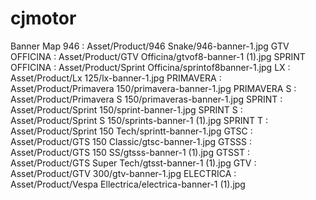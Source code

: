 # cjmotor
Banner Map
946 : Asset/Product/946 Snake/946-banner-1.jpg
GTV OFFICINA : Asset/Product/GTV Officina/gtvof8-banner-1 (1).jpg
SPRINT OFFICINA : Asset/Product/Sprint Officina/sprintof8banner-1.jpg
LX : Asset/Product/Lx 125/lx-banner-1.jpg
PRIMAVERA : Asset/Product/Primavera 150/primavera-banner-1.jpg
PRIMAVERA S : Asset/Product/Primavera S 150/primaveras-banner-1.jpg
SPRINT : Asset/Product/Sprint 150/sprint-banner-1.jpg
SPRINT S : Asset/Product/Sprint S 150/sprints-banner-1 (1).jpg
SPRINT T : Asset/Product/Sprint 150 Tech/sprintt-banner-1.jpg
GTSC : Asset/Product/GTS 150 Classic/gtsc-banner-1.jpg
GTSSS : Asset/Product/GTS 150 SS/gtsss-banner-1 (1).jpg
GTSST : Asset/Product/GTS Super Tech/gtsst-banner-1 (1).jpg
GTV : Asset/Product/GTV 300/gtv-banner-1.jpg
ELECTRICA : Asset/Product/Vespa Ellectrica/electrica-banner-1 (1).jpg

